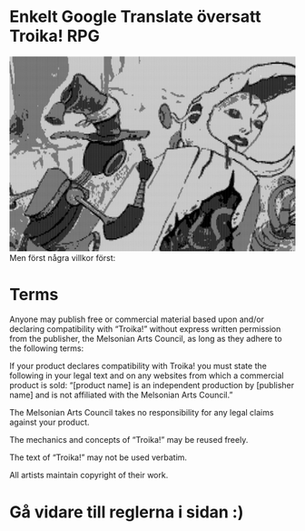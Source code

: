 # Enkelt Google Translate översatt Troika! RPG
![Troika](troikaframsida.png)
Men först några villkor först:

# Terms

Anyone may publish free or commercial material based upon and/or declaring compatibility with “Troika!” without express written permission from the publisher, the Melsonian Arts Council, as long as they adhere to the following terms:

If your product declares compatibility with Troika! you must state the following in your legal text and on any websites from which a commercial product is sold: “[product name] is an independent production by [publisher name] and is not affiliated with the Melsonian Arts Council.”

The Melsonian Arts Council takes no responsibility for any legal claims against your product. 

The mechanics and concepts of “Troika!” may be reused freely. 

The text of “Troika!” may not be used verbatim.

All artists maintain copyright of their work.  

# Gå vidare till reglerna i sidan :)
